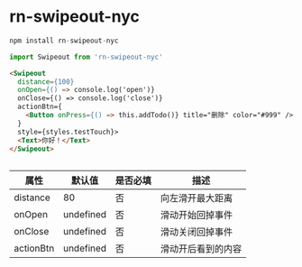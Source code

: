 # rn-swipeout-nyc
```javascript
npm install rn-swipeout-nyc

import Swipeout from 'rn-swipeout-nyc'
```

```html
<Swipeout
  distance={100}
  onOpen={() => console.log('open')}
  onClose={() => console.log('close')}
  actionBtn={
    <Button onPress={() => this.addTodo()} title="删除" color="#999" />
  }
  style={styles.testTouch}>
  <Text>你好！</Text>
</Swipeout>
        
```



 | 属性  | 默认值  | 是否必填 | 描述 |
 ---- | ----- | ------ | ----- 
 distance  | 80 | 否 | 向左滑开最大距离 
 onOpen  | undefined | 否| 滑动开始回掉事件  
 onClose  | undefined | 否| 滑动关闭回掉事件  
 actionBtn  | undefined | 否| 滑动开后看到的内容 
